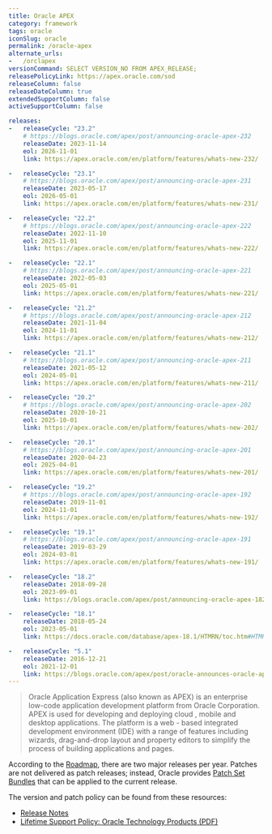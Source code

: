 ```yaml
---
title: Oracle APEX
category: framework
tags: oracle
iconSlug: oracle
permalink: /oracle-apex
alternate_urls:
-   /orclapex
versionCommand: SELECT VERSION_NO FROM APEX_RELEASE;
releasePolicyLink: https://apex.oracle.com/sod
releaseColumn: false
releaseDateColumn: true
extendedSupportColumn: false
activeSupportColumn: false

releases:
-   releaseCycle: "23.2"
    # https://blogs.oracle.com/apex/post/announcing-oracle-apex-232
    releaseDate: 2023-11-14
    eol: 2026-11-01
    link: https://apex.oracle.com/en/platform/features/whats-new-232/

-   releaseCycle: "23.1"
    # https://blogs.oracle.com/apex/post/announcing-oracle-apex-231
    releaseDate: 2023-05-17
    eol: 2026-05-01
    link: https://apex.oracle.com/en/platform/features/whats-new-231/

-   releaseCycle: "22.2"
    # https://blogs.oracle.com/apex/post/announcing-oracle-apex-222
    releaseDate: 2022-11-10
    eol: 2025-11-01
    link: https://apex.oracle.com/en/platform/features/whats-new-222/

-   releaseCycle: "22.1"
    # https://blogs.oracle.com/apex/post/announcing-oracle-apex-221
    releaseDate: 2022-05-03
    eol: 2025-05-01
    link: https://apex.oracle.com/en/platform/features/whats-new-221/

-   releaseCycle: "21.2"
    # https://blogs.oracle.com/apex/post/announcing-oracle-apex-212
    releaseDate: 2021-11-04
    eol: 2024-11-01
    link: https://apex.oracle.com/en/platform/features/whats-new-212/

-   releaseCycle: "21.1"
    # https://blogs.oracle.com/apex/post/announcing-oracle-apex-211
    releaseDate: 2021-05-12
    eol: 2024-05-01
    link: https://apex.oracle.com/en/platform/features/whats-new-211/

-   releaseCycle: "20.2"
    # https://blogs.oracle.com/apex/post/announcing-oracle-apex-202
    releaseDate: 2020-10-21
    eol: 2025-10-01
    link: https://apex.oracle.com/en/platform/features/whats-new-202/

-   releaseCycle: "20.1"
    # https://blogs.oracle.com/apex/post/announcing-oracle-apex-201
    releaseDate: 2020-04-23
    eol: 2025-04-01
    link: https://apex.oracle.com/en/platform/features/whats-new-201/

-   releaseCycle: "19.2"
    # https://blogs.oracle.com/apex/post/announcing-oracle-apex-192
    releaseDate: 2019-11-01
    eol: 2024-11-01
    link: https://apex.oracle.com/en/platform/features/whats-new-192/

-   releaseCycle: "19.1"
    # https://blogs.oracle.com/apex/post/announcing-oracle-apex-191
    releaseDate: 2019-03-29
    eol: 2024-03-01
    link: https://apex.oracle.com/en/platform/features/whats-new-191/

-   releaseCycle: "18.2"
    releaseDate: 2018-09-28
    eol: 2023-09-01
    link: https://blogs.oracle.com/apex/post/announcing-oracle-apex-182

-   releaseCycle: "18.1"
    releaseDate: 2018-05-24
    eol: 2023-05-01
    link: https://docs.oracle.com/database/apex-18.1/HTMRN/toc.htm#HTMRN-GUID-540B73CB-08A7-4422-B6BF-CC785EC47694

-   releaseCycle: "5.1"
    releaseDate: 2016-12-21
    eol: 2021-12-01
    link: https://blogs.oracle.com/apex/post/oracle-announces-oracle-application-express-51
---
```


> Oracle Application Express (also known as APEX) is an enterprise low-code application 
> development platform from Oracle Corporation. APEX is used for developing and deploying cloud
>, mobile and desktop applications. The platform is a web - based integrated development
> environment (IDE) with a range of features including wizards, drag-and-drop layout and property
> editors to simplify the process of building applications and pages.

According to the [Roadmap](https://apex.oracle.com/sod), there are two major releases per year.
Patches are not delivered as patch releases; instead, Oracle provides
[Patch Set Bundles](https://www.oracle.com/tools/downloads/apex-downloads/) that can be applied
to the current release.

The version and patch policy can be found from these resources:

- [Release Notes](https://apex.oracle.com/en/learn/documentation/release-notes/)
- [Lifetime Support Policy: Oracle Technology Products (PDF)](https://www.oracle.com/support/lifetime-support/resources.html)
